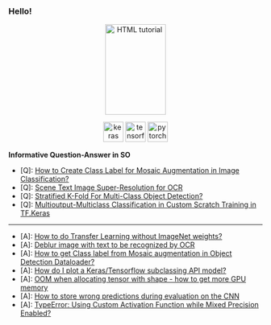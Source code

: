 ### Hello!

<p align="center">
  
<a href="https://stackoverflow.com/users/9215780/m-innat?tab=profile">
    <img src="https://github-readme-stackoverflow.vercel.app/?userID=9215780" alt="HTML tutorial" width="120" height="180"/>
</a>
 
</p>

<p align="center">
  <img src="https://github.com/valohai/ml-logos/blob/master/keras.svg" alt="keras" width="40" height="40"/> 
  <img src="https://www.vectorlogo.zone/logos/tensorflow/tensorflow-icon.svg" alt="tensorflow" width="40" height="40"/> 
  <img src="https://www.vectorlogo.zone/logos/pytorch/pytorch-icon.svg" alt="pytorch" width="40" height="40"/> 
</p>

**Informative Question-Answer in SO**

 - [Q]: [How to Create Class Label for Mosaic Augmentation in Image Classification?](https://stackoverflow.com/questions/65181294/how-to-create-class-label-for-mosaic-augmentation-in-image-classification)
 - [Q]: [Scene Text Image Super-Resolution for OCR](https://stackoverflow.com/questions/64808986/scene-text-image-super-resolution-for-ocr)
 - [Q]: [Stratified K-Fold For Multi-Class Object Detection?](https://stackoverflow.com/questions/64164932/stratified-k-fold-for-multi-class-object-detection)
 - [Q]: [Multioutput-Multiclass Classification in Custom Scratch Training in TF.Keras](https://stackoverflow.com/questions/64155286/multioutput-multiclass-classification-in-custom-scratch-training-in-tf-keras)
 
 ---
 
 - [A]: [How to do Transfer Learning without ImageNet weights?](https://stackoverflow.com/questions/65136547/how-to-do-transfer-learning-without-imagenet-weights/65137708#65137708)
 - [A]: [Deblur image with text to be recognized by OCR](https://stackoverflow.com/questions/48674106/deblur-image-with-text-to-be-recognized-by-ocr/64843044#64843044)
 - [A]: [How to get Class label from Mosaic augmentation in Object Detection Dataloader?](https://stackoverflow.com/questions/64335735/how-to-get-class-label-from-mosaic-augmentation-in-object-detection-dataloader/64380170#64380170)
 - [A]: [How do I plot a Keras/Tensorflow subclassing API model?](https://stackoverflow.com/a/63898244/9215780)
 - [A]: [OOM when allocating tensor with shape - how to get more GPU memory](https://stackoverflow.com/questions/64519523/oom-when-allocating-tensor-with-shape-how-to-get-more-gpu-memory/64530516#64530516)
 - [A]: [How to store wrong predictions during evaluation on the CNN](https://stackoverflow.com/questions/65345897/how-to-store-wrong-predictions-during-evaluation-on-the-cnn/65346147#65346147)
 - [A]: [TypeError: Using Custom Activation Function while Mixed Precision Enabled?](https://stackoverflow.com/questions/65403976/typeerror-using-custom-activation-function-while-mixed-precision-enabled/65450510#65450510)
 
 
 






